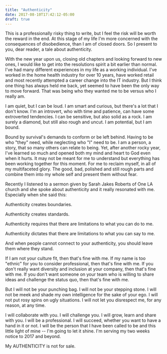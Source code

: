 ```yaml
---
title: "Authenticity"
date: 2017-08-10T17:42:12-05:00
draft: true
---
```




This is a professionally risky thing to write, but I feel the risk will be  worth the reward in the end. At  this stage of my life I'm more concerned with the  consequences of disobedience, than I am of closed doors. So I present to you, dear reader, a tale about authenticity.

With the new year upon us, closing old chapters and looking forward to new ones, I would like to get into the resolutions spirit a bit earlier than normal. I've had many different experiences in my life as a working individual. I've worked in the home health industry for over 10 years, have worked retail and most recently attempted a career change into the IT industry. But I think one thing has always held me back, yet seemed to have been the only way to move forward. That was being who they wanted me to be versus who I really am.

I am quiet, but I can be loud. I am smart and curious, but there's a lot that I don't know. I'm an introvert, who with time and patience, can have some extroverted tendencies. I can be sensitive, but also solid as a rock. I am surely a diamond, but still also rough and uncut. I am potential, but I am bound.

Bound by survival's demands to conform or be left behind. Having to be who "they" need, while neglecting who "I" need to be. I am a person, a story, that so many others  can relate to being. Yet, after another rocky year, I've learned so much and opened both my mind and heart to God even when it hurts. It may not be meant for me to understand but everything has been working together for this moment. For me to reclaim myself, in all of my multifaceted glory. The good, bad, polished and still rough parts and combine them into my whole self and present them without fear.

Recently I listened to a sermon given by Sarah Jakes Roberts of One LA church and she spoke about authenticity and it really resonated with me. Especially when she said this:

Authenticity creates boundaries.

Authenticity creates standards.

Authenticity requires that there are limitations to what you can do to me.

Authenticity dictates that there are limitations to what you can say to me.

And when people cannot connect to your authenticity, you should leave them where they stand.

If I am not your culture fit, then that's fine with me. If my name is too "ethnic" for you to consider professional, then that's fine with me. If you don't really want diversity and inclusion at your company, then that's fine with me. If you don't want someone on your team who is willing to share ideas and challenge the status quo, then that's fine with me.

But I will not be your punching bag. I will not be your stepping stone. I will not be meek and shade my own intelligence for the sake of your ego. I will not put rosy spins on ugly situations. I will not let you disrespect me, for any reason, at any time.

I will collaborate with you. I will challenge you. I will grow, learn and share with you. I will be a professional. I will succeed, whether you want to have a hand in it or not. I will be the person that I have been called to be and this little light of mine -- I'm going to let it shine. I'm serving my two weeks notice to 2017 and beyond.



My AUTHENTICITY is not for sale.